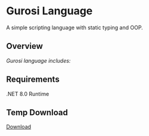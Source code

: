 # Gurosi Language
A simple scripting language with static typing and OOP.

## Overview
*Gurosi language includes:*

## Requirements
.NET 8.0 Runtime

## Temp Download
[Download](https://drive.google.com/file/d/1Pin-IW0Lb3WQdjVgIGEJnxB_u89lbafa/view?usp=sharing)
